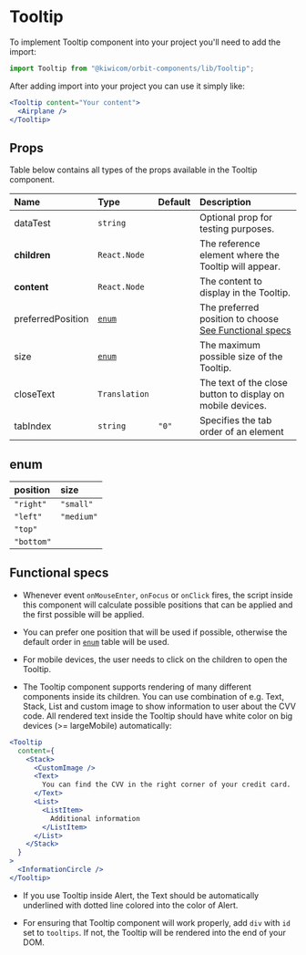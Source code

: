 # Tooltip
To implement Tooltip component into your project you'll need to add the import:
```jsx
import Tooltip from "@kiwicom/orbit-components/lib/Tooltip";
```
After adding import into your project you can use it simply like:
```jsx
<Tooltip content="Your content">
  <Airplane />
</Tooltip>
```

## Props
Table below contains all types of the props available in the Tooltip component.

| Name              | Type                  | Default         | Description                      |
| :---------------- | :-------------------- | :-------------- | :------------------------------- |
| dataTest          | `string`              |                 | Optional prop for testing purposes.
| **children**      | `React.Node`          |                 | The reference element where the Tooltip will appear.
| **content**       | `React.Node`          |                 | The content to display in the Tooltip.
| preferredPosition | [`enum`](#enum)       |                 | The preferred position to choose [See Functional specs](#functional-specs)
| size              | [`enum`](#enum)       |                 | The maximum possible size of the Tooltip.
| closeText         | `Translation`         |                 | The text of the close button to display on mobile devices.
| tabIndex          | `string`              | `"0"`           | Specifies the tab order of an element

## enum
| position          | size        |
| :---------------- | :---------- |
| `"right"`         | `"small"`   |
| `"left"`          | `"medium"`  |
| `"top"`           |
| `"bottom"`        |


## Functional specs
* Whenever event `onMouseEnter`, `onFocus` or `onClick` fires, the script inside this component will calculate possible positions that can be applied and the first possible will be applied.

* You can prefer one position that will be used if possible, otherwise the default order in [`enum`](#enum) table will be used.

* For mobile devices, the user needs to click on the children to open the Tooltip.

* The Tooltip component supports rendering of many different components inside its children. You can use combination of e.g. Text, Stack, List and custom image to show information to user about the CVV code. All rendered text inside the Tooltip should have white color on big devices (>= largeMobile) automatically:
```jsx
<Tooltip
  content={
    <Stack>
      <CustomImage />
      <Text>
        You can find the CVV in the right corner of your credit card.
      </Text>
      <List>
        <ListItem>
          Additional information
        </ListItem>
      </List>
    </Stack>
  }
>
  <InformationCircle />
</Tooltip>
```

* If you use Tooltip inside Alert, the Text should be automatically underlined with dotted line colored into the color of Alert.

* For ensuring that Tooltip component will work properly, add `div` with `id` set to `tooltips`. If not, the Tooltip will be rendered into the end of your DOM.

